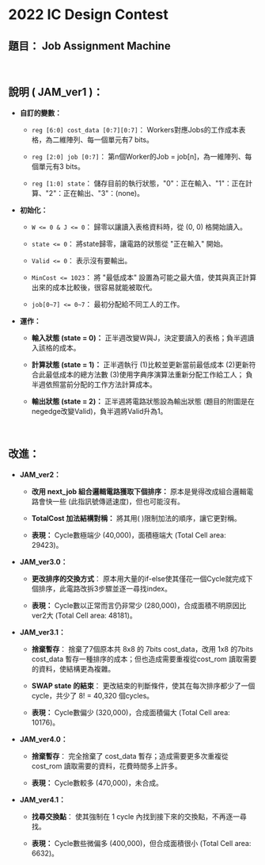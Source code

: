 # 2022 IC Design Contest

## <b>題目：</b> Job Assignment Machine

<br>


## <b>說明 ( JAM_ver1 )：</b>

- <b>自訂的變數：</b>
    - ``` reg [6:0] cost_data [0:7][0:7] ```：
        Workers對應Jobs的工作成本表格，為二維陣列、每一個單元有7 bits。

    - ``` reg [2:0] job [0:7] ```：
        第n個Worker的Job = job[n]，為一維陣列、每個單元有3 bits。

    - ``` reg [1:0] state ```：
        儲存目前的執行狀態，"0"：正在輸入、"1"：正在計算、"2"：正在輸出、"3"：(none)。

- <b>初始化：</b>
    - ``` W <= 0 & J <= 0 ```：
        歸零以讓讀入表格資料時，從 (0, 0) 格開始讀入。

    - ``` state <= 0 ```：
        將state歸零，讓電路的狀態從 "正在輸入" 開始。

    - ``` Valid <= 0 ```：
        表示沒有要輸出。

    - ``` MinCost <= 1023 ```：
        將 "最低成本" 設置為可能之最大值，使其與真正計算出來的成本比較後，很容易就能被取代。

    - ``` job[0~7] <= 0~7 ```：
        最初分配給不同工人的工作。

- <b>運作：</b>
    - <b>輸入狀態 (state = 0)：</b>
        正半週改變W與J，決定要讀入的表格；負半週讀入該格的成本。

    - <b>計算狀態 (state = 1)：</b>
        正半週執行 (1)比較並更新當前最低成本 (2)更新符合此最低成本的總方法數 (3)使用字典序演算法重新分配工作給工人；
        負半週依照當前分配的工作方法計算成本。

    - <b>輸出狀態 (state = 2)：</b>
        正半週將電路狀態設為輸出狀態 (題目的附圖是在negedge改變Valid)，負半週將Valid升為1。

<br>


## <b>改進：</b>

- <b>JAM_ver2：</b>
    - <b>改用 next_job 組合邏輯電路獲取下個排序：</b>
        原本是覺得改成組合邏輯電路會快一些 (此指訊號傳遞速度)，但也可能沒有。

    - <b>TotalCost 加法結構對稱：</b>
        將其用( )限制加法的順序，讓它更對稱。

    - <b>表現：</b>
        Cycle數極端少 (40,000)，面積極端大 (Total Cell area: 29423)。


- <b>JAM_ver3.0：</b>
    - <b>更改排序的交換方式</b>：
        原本用大量的if-else使其僅花一個Cycle就完成下個排序，此電路改拆3步驟並逐一尋找index。

    - <b>表現：</b>
        Cycle數以正常而言仍非常少 (280,000)，合成面積不明原因比ver2大 (Total Cell area: 48181)。


- <b>JAM_ver3.1：</b>
    - <b>捨棄暫存</b>：
        捨棄了7個原本共 8x8 的 7bits cost_data，改用 1x8 的7bits cost_data 暫存一種排序的成本；但也造成需要重複從cost_rom 讀取需要的資料，使結構更為複雜。

    - <b>SWAP state 的結束</b>：
        更改結束的判斷條件，使其在每次排序都少了一個cycle，共少了 8! = 40,320 個cycles。

    - <b>表現：</b>
        Cycle數偏少 (320,000)，合成面積偏大 (Total Cell area: 10176)。


- <b>JAM_ver4.0：</b>
    - <b>捨棄暫存</b>：
        完全捨棄了 cost_data 暫存；造成需要更多次重複從cost_rom 讀取需要的資料，花費時間多上許多。

    - <b>表現：</b>
        Cycle數較多 (470,000)，未合成。


- <b>JAM_ver4.1：</b>
    - <b>找尋交換點</b>：
        使其強制在 1 cycle 內找到接下來的交換點，不再逐一尋找。

    - <b>表現：</b>
        Cycle數些微偏多 (400,000)，但合成面積很小 (Total Cell area: 6632)。
